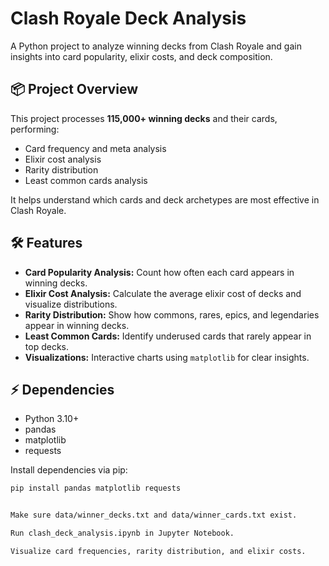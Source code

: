 # Clash Royale Deck Analysis

A Python project to analyze winning decks from Clash Royale and gain insights into card popularity, elixir costs, and deck composition.

## 📦 Project Overview

This project processes **115,000+ winning decks** and their cards, performing:

- Card frequency and meta analysis
- Elixir cost analysis
- Rarity distribution
- Least common cards analysis

It helps understand which cards and deck archetypes are most effective in Clash Royale.

## 🛠 Features

- **Card Popularity Analysis:** Count how often each card appears in winning decks.
- **Elixir Cost Analysis:** Calculate the average elixir cost of decks and visualize distributions.
- **Rarity Distribution:** Show how commons, rares, epics, and legendaries appear in winning decks.
- **Least Common Cards:** Identify underused cards that rarely appear in top decks.
- **Visualizations:** Interactive charts using `matplotlib` for clear insights.

## ⚡ Dependencies

- Python 3.10+
- pandas
- matplotlib
- requests

Install dependencies via pip:

```bash
pip install pandas matplotlib requests


Make sure data/winner_decks.txt and data/winner_cards.txt exist.

Run clash_deck_analysis.ipynb in Jupyter Notebook.

Visualize card frequencies, rarity distribution, and elixir costs.